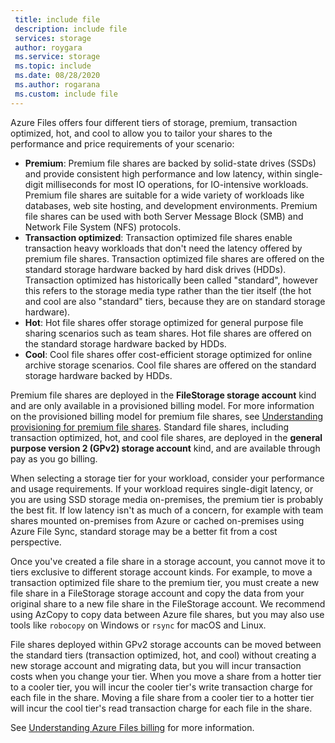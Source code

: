 ```yaml
---
 title: include file
 description: include file
 services: storage
 author: roygara
 ms.service: storage
 ms.topic: include
 ms.date: 08/28/2020
 ms.author: rogarana
 ms.custom: include file
---
```

Azure Files offers four different tiers of storage, premium, transaction optimized, hot, and cool to allow you to tailor your shares to the performance and price requirements of your scenario:

- **Premium**: Premium file shares are backed by solid-state drives (SSDs) and provide consistent high performance and low latency, within single-digit milliseconds for most IO operations, for IO-intensive workloads. Premium file shares are suitable for a wide variety of workloads like databases, web site hosting, and development environments. Premium file shares can be used with both Server Message Block (SMB) and Network File System (NFS) protocols.
- **Transaction optimized**: Transaction optimized file shares enable transaction heavy workloads that don't need the latency offered by premium file shares. Transaction optimized file shares are offered on the standard storage hardware backed by hard disk drives (HDDs). Transaction optimized has historically been called "standard", however this refers to the storage media type rather than the tier itself (the hot and cool are also "standard" tiers, because they are on standard storage hardware).
- **Hot**: Hot file shares offer storage optimized for general purpose file sharing scenarios such as team shares. Hot file shares are offered on the standard storage hardware backed by HDDs.
- **Cool**: Cool file shares offer cost-efficient storage optimized for online archive storage scenarios. Cool file shares are offered on the standard storage hardware backed by HDDs.

Premium file shares are deployed in the **FileStorage storage account** kind and are only available in a provisioned billing model. For more information on the provisioned billing model for premium file shares, see [Understanding provisioning for premium file shares](../articles/storage/files/understanding-billing.md#provisioned-model). Standard file shares, including transaction optimized, hot, and cool file shares, are deployed in the **general purpose version 2 (GPv2) storage account** kind, and are available through pay as you go billing. 

When selecting a storage tier for your workload, consider your performance and usage requirements. If your workload requires single-digit latency, or you are using SSD storage media on-premises, the premium tier is probably the best fit. If low latency isn't as much of a concern, for example with team shares mounted on-premises from Azure or cached on-premises using Azure File Sync, standard storage may be a better fit from a cost perspective.

Once you've created a file share in a storage account, you cannot move it to tiers exclusive to different storage account kinds. For example, to move a transaction optimized file share to the premium tier, you must create a new file share in a FileStorage storage account and copy the data from your original share to a new file share in the FileStorage account. We recommend using AzCopy to copy data between Azure file shares, but you may also use tools like `robocopy` on Windows or `rsync` for macOS and Linux. 

File shares deployed within GPv2 storage accounts can be moved between the standard tiers (transaction optimized, hot, and cool) without creating a new storage account and migrating data, but you will incur transaction costs when you change your tier. When you move a share from a hotter tier to a cooler tier, you will incur the cooler tier's write transaction charge for each file in the share. Moving a file share from a cooler tier to a hotter tier will incur the cool tier's read transaction charge for each file in the share.

See [Understanding Azure Files billing](../articles/storage/files/understanding-billing.md) for more information.